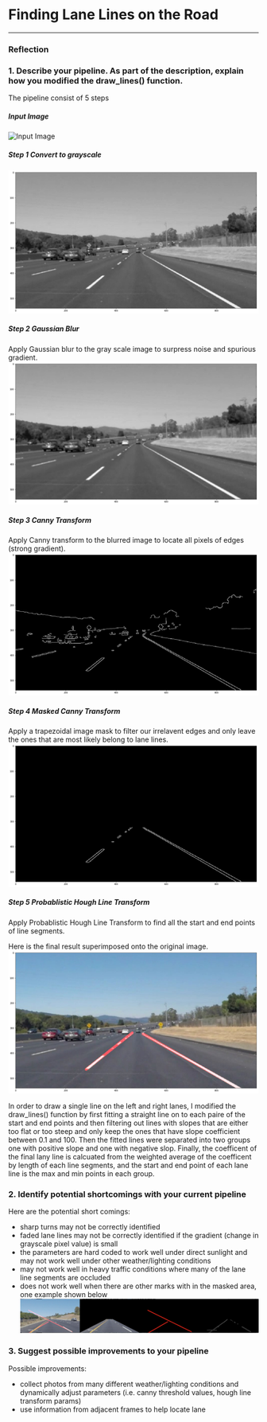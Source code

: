 # **Finding Lane Lines on the Road** 


[//]: # (Image References)

[iamge0]: ./test_images/solidWhiteCurve.jpg "Input Image"
[image1]: ./writeup/grayscale.png "Grayscale"
[image2]: ./writeup/grayblur.png "Grayscale Blurred"
[image3]: ./writeup/canny.png "Canny"
[image4]: ./writeup/cannymask.png "Masked Canny"
[image5]: ./writeup/result.png "Result" 
[image6]: ./writeup/problem.png "Problem"
---

### Reflection

### 1. Describe your pipeline. As part of the description, explain how you modified the draw_lines() function.

The pipeline consist of 5 steps

##### Input Image
![Input Image][iamge0]
##### Step 1 Convert to grayscale
![Grayscale][image1]
##### Step 2 Gaussian Blur
Apply Gaussian blur to the gray scale image to surpress noise and spurious gradient.
![Grayscale Blurred][image2]
##### Step 3 Canny Transform
Apply Canny transform to the blurred image to locate all pixels of edges (strong gradient).
![Canny][image3]
##### Step 4 Masked Canny Transform
Apply a trapezoidal image mask to filter our irrelavent edges and only leave the ones that are most likely belong to lane lines.
![Masked Canny][image4]
##### Step 5 Probablistic Hough Line Transform
Apply Probablistic Hough Line Transform to find all the start and end points of line segments.

Here is the final result superimposed onto the original image.
![Result][image5]

In order to draw a single line on the left and right lanes, I modified the draw_lines() function by first fitting a straight line on to each paire of the start and end points and then filtering out lines with slopes that are either too flat or too steep and only keep the ones that have slope coefficient between 0.1 and 100. Then the fitted lines were separated into two groups one with positive slope and one with negative slop. Finally, the coefficent of the final lany line is calcuated from the weighted average of the coefficent by length of each line segments, and the start and end point of each lane line is the max and min points in each group.


### 2. Identify potential shortcomings with your current pipeline


Here are the potential short comings:

- sharp turns may not be correctly identified
- faded lane lines may not be correctly identified if the gradient (change in grayscale pixel value) is small                                                                                                                                                                                                                                                                                                                                                                                                                                                                                                                                                                                                                                                                                                                                                                                                                                                                                                                                                                                                                                                                                                                                                                                                                                                                                                                                                                                                                                                                                                                                                                                                                                                                                                                                                                                                                                                                                                                                                                                                                                                                                                                                                                                                                                                                                                                                                                                                                                                                                                                                                                                                                                                                                                                                                                                                                                                                                                                                                                                                                                                                                                                                                                                                                                                                                                                                                                                                                                                                                                                                                                                                                                                                                                                                                                                                                                                                                                                                                                                                                                                                                                                                                                                                                                                                                                                                                                                                                                                                                                                                                                                                                                                                                                                                                                                                                                                                    
- the parameters are hard coded to work well under direct sunlight and may not work well under other weather/lighting conditions 
- may not work well in heavy traffic conditions where many of the lane line segments are occluded
- does not work well when there are other marks with in the masked area, one example shown below
![Problem][image6]                                                                                                                                                                                                                                                                                                                                                                                                                                                                                                                                                                                                                                                                                                                                                                                                                                                                                                                                                                                                                                                                                                                                                                                                                                                                                                                                                                                                                                                                                                                                                                                                                                                                                                                                                                                                                                                                                                                                                                                                                                                                                                                                                                                                                                                                                                                                                                                                                                                                                                                                                                                                                                                                                                                                                                                                                                                                                                                                                                                                                                                                                                                                                                                                                                                                                                                                                                                                   


### 3. Suggest possible improvements to your pipeline

Possible improvements:
- collect photos from many different weather/lighting conditions and dynamically adjust parameters (i.e. canny threshold values, hough line transform params)
- use information from adjacent frames to help locate lane

